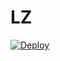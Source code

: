 # LZ
[![Deploy](https://www.herokucdn.com/deploy/button.png)](https://dashboard.heroku.com/new?template=https://github.com/waner1224/LZ)

